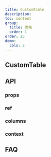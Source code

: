 ```yaml
---
title: CustomTable
description:
toc: content
group:
  title: 表格
  order: 1
order: 25
demo:
  cols: 2
---
```


## CustomTable

<code src='./demo/demo1.tsx'></code>

## API

### props

### ref

### columns

### context

## FAQ
